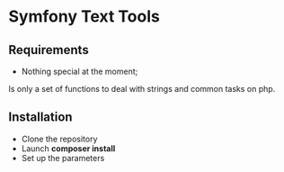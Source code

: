 Symfony Text Tools
========================

Requirements
------------

  * Nothing special at the moment;

Is only a set of functions to deal with strings and common tasks on php.

Installation
------------

  * Clone the repository
  * Launch **composer install**
  * Set up the parameters
